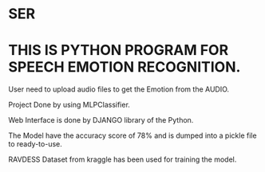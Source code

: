 # SER

# THIS IS PYTHON PROGRAM FOR SPEECH EMOTION RECOGNITION.

User need to upload audio files to get the Emotion from the AUDIO.

Project Done by using MLPClassifier.

Web Interface is done by DJANGO library of the Python.

The Model have the accuracy score of 78% and is dumped into a pickle file to ready-to-use.

RAVDESS Dataset from kraggle has been used for training the model.
